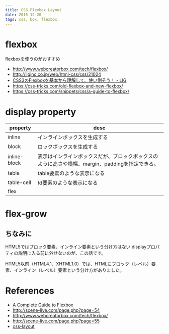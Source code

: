 ```yaml
---
title: CSS Flexbox Layout
date: 2015-12-20
tags: css, box, flexbox
---
```


# flexbox

flexboxを使うのがおすすめ


+ <http://www.webcreatorbox.com/tech/flexbox/>
+ <http://liginc.co.jp/web/html-css/css/21024>
+ [CSS3のFlexboxを基本から理解して、使い倒そう！ - LIG](http://liginc.co.jp/web/html-css/css/21024)
+ <https://css-tricks.com/old-flexbox-and-new-flexbox/>
+ <https://css-tricks.com/snippets/css/a-guide-to-flexbox/>


# display property


|   property   |                                               desc                                              |
|--------------|-------------------------------------------------------------------------------------------------|
| inline       | インラインボックスを生成する                                                                    |
| block        | ロックボックスを生成する                                                                        |
| inline-block | 表示はインラインボックスだが、ブロックボックスのように高さや横幅、margin、paddingを指定できる。 |
| table        | table要素のような表示になる                                                                     |
| table-cell   | td要素のような表示になる                                                                        |
| flex             |                                                                                                 |


# flex-grow



## ちなみに

HTML5ではブロック要素、インライン要素という分け方はない
displayプロパティの説明に入る前に外せないのが、この話です。

HTML5以前（HTML4.1、XHTML1.0）では、HTMLにブロック（レベル）要素、インライン（レベル）要素という分け方がありました。

# References

+ [A Complete Guide to Flexbox](https://css-tricks.com/snippets/css/a-guide-to-flexbox/)
+ <http://scene-live.com/page.php?page=54>
+ <http://www.webcreatorbox.com/tech/flexbox/>
+ <http://scene-live.com/page.php?page=55>
+ [css-layout](https://github.com/facebook/css-layout)
